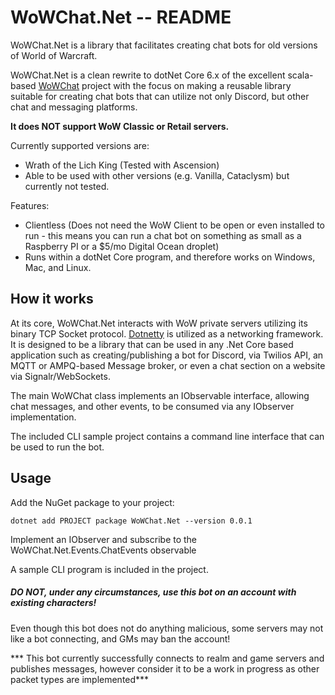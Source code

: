 WoWChat.Net -- README
=====================

WoWChat.Net is a library that facilitates creating chat bots for old versions of World of Warcraft.

WoWChat.Net is a clean rewrite to dotNet Core 6.x of the excellent scala-based [WoWChat](https://github.com/fjaros/wowchat) project with the focus on making a reusable library suitable for creating chat bots that can utilize not only Discord, but other chat and messaging platforms.

**It does NOT support WoW Classic or Retail servers.**

Currently supported versions are:
  * Wrath of the Lich King (Tested with Ascension)
  * Able to be used with other versions (e.g. Vanilla, Cataclysm) but currently not tested.

Features:
* Clientless (Does not need the WoW Client to be open or even installed to run - this means you can run a chat bot on something as small as a Raspberry PI or a $5/mo Digital Ocean droplet)
* Runs within a dotNet Core program, and therefore works on Windows, Mac, and Linux.

## How it works
At its core, WoWChat.Net interacts with WoW private servers utilizing its binary TCP Socket protocol. [Dotnetty](https://github.com/Azure/DotNetty) is utilized as a networking framework. It is designed to be a library that can be used in any .Net Core based application such as creating/publishing a bot for Discord, via Twilios API, an MQTT or AMPQ-based Message broker, or even a chat section on a website via Signalr/WebSockets.

The main WoWChat class implements an IObservable<IWoWChatEvent> interface, allowing chat messages, and other events, to be consumed via any IObserver<IWoWChatEvent> implementation.

The included CLI sample project contains a command line interface that can be used to run the bot.

## Usage

Add the NuGet package to your project:
```
dotnet add PROJECT package WoWChat.Net --version 0.0.1
```

Implement an IObserver<IWoWChatEvent> and subscribe to the WoWChat.Net.Events.ChatEvents observable

A sample CLI program is included in the project.

##### DO NOT, under any circumstances, use this bot on an account with existing characters!
Even though this bot does not do anything malicious, some servers may not like a bot connecting, and GMs may ban the account!

*** This bot currently successfully connects to realm and game servers and publishes messages, however consider it to be a work in progress as other packet types are implemented***